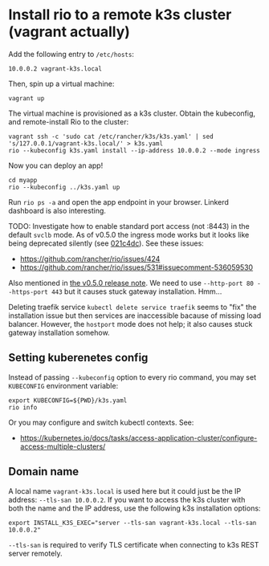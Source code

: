 # Install rio to a remote k3s cluster (vagrant actually)

Add the following entry to `/etc/hosts`:

```
10.0.0.2 vagrant-k3s.local
```

Then, spin up a virtual machine:

```
vagrant up
```

The virtual machine is provisioned as a k3s cluster. Obtain the kubeconfig, and
remote-install Rio to the cluster:

```
vagrant ssh -c 'sudo cat /etc/rancher/k3s/k3s.yaml' | sed 's/127.0.0.1/vagrant-k3s.local/' > k3s.yaml
rio --kubeconfig k3s.yaml install --ip-address 10.0.0.2 --mode ingress
```

Now you can deploy an app!

```
cd myapp
rio --kubeconfig ../k3s.yaml up
```

Run `rio ps -a` and open the app endpoint in your browser. Linkerd dashboard is
also interesting.

TODO: Investigate how to enable standard port access (not :8443) in the default
`svclb` mode. As of v0.5.0 the ingress mode works but it looks like being
deprecated silently (see [021c4dc](https://github.com/rancher/rio/commit/021c4dc41c4f6c2d46d004b711985a9b4661f21d)). See these issues:

- https://github.com/rancher/rio/issues/424
- https://github.com/rancher/rio/issues/531#issuecomment-536059530

Also mentioned in [the v0.5.0 release note](https://github.com/rancher/rio/releases/tag/v0.5.0). We need to use `--http-port 80 --https-port 443` but it causes stuck gateway installation. Hmm...

Deleting traefik service `kubectl delete service traefik` seems to "fix" the installation issue but then services are inaccessible bacause of missing load balancer. However, the `hostport` mode does not help; it also causes stuck gateway installation somehow.

## Setting kuberenetes config

Instead of passing `--kubeconfig` option to every rio command, you may set
`KUBECONFIG` environment variable:

```
export KUBECONFIG=${PWD}/k3s.yaml
rio info
```

Or you may configure and switch kubectl contexts. See:

- https://kubernetes.io/docs/tasks/access-application-cluster/configure-access-multiple-clusters/

## Domain name

A local name `vagrant-k3s.local` is used here but it could just be the IP
address: `--tls-san 10.0.0.2`. If you want to access the k3s cluster with both
the name and the IP address, use the following k3s installation options:

```
export INSTALL_K3S_EXEC="server --tls-san vagrant-k3s.local --tls-san 10.0.0.2"
```

`--tls-san` is required to verify TLS certificate when connecting to k3s REST
server remotely.
